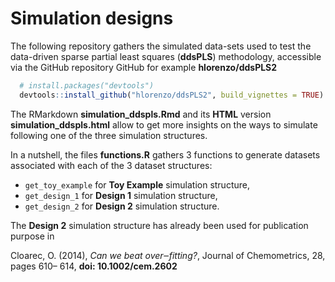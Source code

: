 # Simulation designs

The following repository gathers the simulated data-sets used to test the data-driven sparse partial least squares (**ddsPLS**) methodology, accessible via the GitHub repository
GitHub for example **hlorenzo/ddsPLS2**
```r
  # install.packages("devtools")
  devtools::install_github("hlorenzo/ddsPLS2", build_vignettes = TRUE)
```

The RMarkdown **simulation_ddspls.Rmd** and its **HTML** version **simulation_ddspls.html** allow to get more insights on the ways to simulate following one of the three simulation structures. 

In a nutshell, the files **functions.R** gathers 3 functions to generate datasets associated with each of the 3 dataset structures:

* `get_toy_example` for **Toy Example** simulation structure,
* `get_design_1` for **Design 1** simulation structure,
* `get_design_2`  for **Design 2** simulation structure.

The **Design 2** simulation structure has already been used for publication purpose in

Cloarec, O. (2014), *Can we beat over‒fitting?*, Journal of Chemometrics, 28, pages 610– 614, **doi: 10.1002/cem.2602**
